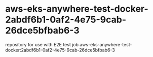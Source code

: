 # aws-eks-anywhere-test-docker-2abdf6b1-0af2-4e75-9cab-26dce5bfbab6-3
repository for use with E2E test job aws-eks-anywhere-test-docker:2abdf6b1-0af2-4e75-9cab-26dce5bfbab6-3
